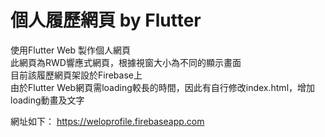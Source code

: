 # 個人履歷網頁 by Flutter
使用Flutter Web 製作個人網頁<br>
此網頁為RWD響應式網頁，根據視窗大小為不同的顯示畫面<br>
目前該履歷網頁架設於Firebase上<br>
由於Flutter Web網頁需loading較長的時間，因此有自行修改index.html，增加loading動畫及文字<br>

網址如下：
https://weloprofile.firebaseapp.com

